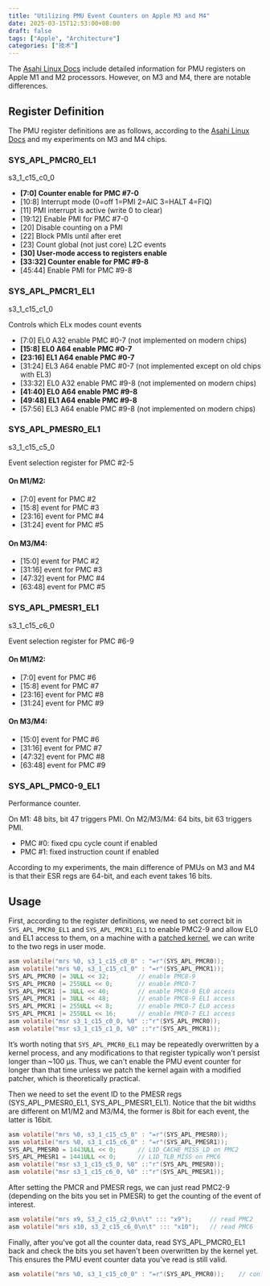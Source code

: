 ```yaml
---
title: "Utilizing PMU Event Counters on Apple M3 and M4"
date: 2025-03-15T12:53:00+08:00
draft: false
tags: ["Apple", "Architecture"]
categories: ["技术"]
---
```


The [Asahi Linux Docs](https://asahilinux.org/docs/hw/cpu/system-registers/) include detailed information for PMU registers on Apple M1 and M2 processors. However, on M3 and M4, there are notable differences.

## Register Definition

The PMU register definitions are as follows, according to the [Asahi Linux Docs](https://asahilinux.org/docs/hw/cpu/system-registers/) and my experiments on M3 and M4 chips.

### SYS_APL_PMCR0_EL1 

s3_1_c15_c0_0

* **[7:0] Counter enable for PMC #7-0**
* [10:8] Interrupt mode (0=off 1=PMI 2=AIC 3=HALT 4=FIQ)
* [11] PMI interrupt is active (write 0 to clear)
* [19:12] Enable PMI for PMC #7-0
* [20] Disable counting on a PMI
* [22] Block PMIs until after eret
* [23] Count global (not just core) L2C events
* **[30] User-mode access to registers enable**
* **[33:32] Counter enable for PMC #9-8**
* [45:44] Enable PMI for PMC #9-8

### SYS_APL_PMCR1_EL1

s3_1_c15_c1_0

Controls which ELx modes count events

* [7:0] EL0 A32 enable PMC #0-7 (not implemented on modern chips)
* **[15:8] EL0 A64 enable PMC #0-7**
* **[23:16] EL1 A64 enable PMC #0-7**
* [31:24] EL3 A64 enable PMC #0-7 (not implemented except on old chips with EL3)
* [33:32] EL0 A32 enable PMC #9-8 (not implemented on modern chips)
* **[41:40] EL0 A64 enable PMC #9-8**
* **[49:48] EL1 A64 enable PMC #9-8**
* [57:56] EL3 A64 enable PMC #9-8 (not implemented on modern chips)

### SYS_APL_PMESR0_EL1

s3_1_c15_c5_0

Event selection register for PMC #2-5

#### On M1/M2:

* [7:0] event for PMC #2
* [15:8] event for PMC #3
* [23:16] event for PMC #4
* [31:24] event for PMC #5

#### On M3/M4:

* [15:0] event for PMC #2
* [31:16] event for PMC #3
* [47:32] event for PMC #4
* [63:48] event for PMC #5

### SYS_APL_PMESR1_EL1

s3_1_c15_c6_0

Event selection register for PMC #6-9

#### On M1/M2:

* [7:0] event for PMC #6
* [15:8] event for PMC #7
* [23:16] event for PMC #8
* [31:24] event for PMC #9

#### On M3/M4:

* [15:0] event for PMC #6
* [31:16] event for PMC #7
* [47:32] event for PMC #8
* [63:48] event for PMC #9

### SYS_APL_PMC0-9_EL1

Performance counter.

On M1: 48 bits, bit 47 triggers PMI. 
On M2/M3/M4: 64 bits, bit 63 triggers PMI.

* PMC #0: fixed cpu cycle count if enabled
* PMC #1: fixed instruction count if enabled

According to my experiments, the main difference of PMUs on M3 and M4 is that their ESR regs are 64-bit, and each event takes 16 bits.

## Usage

First, according to the register definitions, we need to set correct bit in `SYS_APL_PMCR0_EL1` and `SYS_APL_PMCR1_EL1` to enable PMC2-9 and allow EL0 and EL1 access to them, on a machine with a [patched kernel](https://github.com/jprx/PacmanPatcher), we can write to the two regs in user mode. 

```C
asm volatile("mrs %0, s3_1_c15_c0_0" : "=r"(SYS_APL_PMCR0));
asm volatile("mrs %0, s3_1_c15_c1_0" : "=r"(SYS_APL_PMCR1));
SYS_APL_PMCR0 |= 3ULL << 32;        // enable PMC8-9
SYS_APL_PMCR0 |= 255ULL << 0;       // enable PMC0-7
SYS_APL_PMCR1 |= 3ULL << 40;        // enable PMC8-9 EL0 access
SYS_APL_PMCR1 |= 3ULL << 48;        // enable PMC8-9 EL1 access
SYS_APL_PMCR1 |= 255ULL << 8;       // enable PMC0-7 EL0 access
SYS_APL_PMCR1 |= 255ULL << 16;      // enable PMC0-7 EL1 access    
asm volatile("msr s3_1_c15_c0_0, %0" ::"r"(SYS_APL_PMCR0));
asm volatile("msr s3_1_c15_c1_0, %0" ::"r"(SYS_APL_PMCR1));
```

It’s worth noting that `SYS_APL_PMCR0_EL1` may be repeatedly overwritten by a kernel process, and any modifications to that register typically won't persist longer than ~100 µs. Thus, we can't enable the PMU event counter for longer than that time unless we patch the kernel again with a modified patcher, which is theoretically practical.

Then we need to set the event ID to the PMESR regs (SYS_APL_PMESR0_EL1, SYS_APL_PMESR1_EL1). Notice that the bit widths are different on M1/M2 and M3/M4, the former is 8bit for each event, the latter is 16bit.

```C
asm volatile("mrs %0, s3_1_c15_c5_0" : "=r"(SYS_APL_PMESR0));
asm volatile("mrs %0, s3_1_c15_c6_0" : "=r"(SYS_APL_PMESR1));
SYS_APL_PMESR0 = 1443ULL << 0;      // L1D_CACHE_MISS_LD on PMC2
SYS_APL_PMESR1 = 1441ULL << 0;      // L1D_TLB_MISS on PMC6
asm volatile("msr s3_1_c15_c5_0, %0" ::"r"(SYS_APL_PMESR0));
asm volatile("msr s3_1_c15_c6_0, %0" ::"r"(SYS_APL_PMESR1));
```

After setting the PMCR and PMESR regs, we can just read PMC2-9 (depending on the bits you set in PMESR) to get the counting of the event of interest.

```C
asm volatile("mrs x9, S3_2_c15_c2_0\n\t" ::: "x9");     // read PMC2
asm volatile("mrs x10, s3_2_c15_c6_0\n\t" ::: "x10");   // read PMC6
```

Finally, after you've got all the counter data, read SYS_APL_PMCR0_EL1 back and check the bits you set haven't been overwritten by the kernel yet. This ensures the PMU event counter data you've read is still valid.

```C
asm volatile("mrs %0, s3_1_c15_c0_0" : "=r"(SYS_APL_PMCR0));    // confirm PMCR0 changed
```